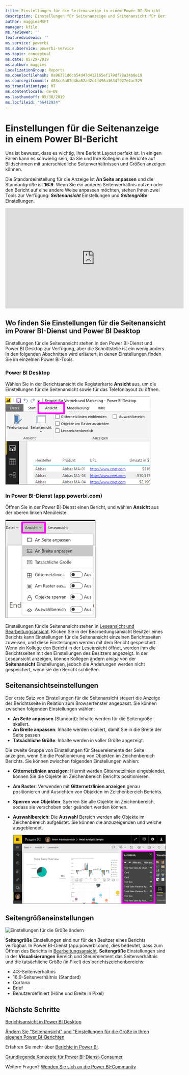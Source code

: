 ```yaml
---
title: Einstellungen für die Seitenanzeige in einem Power BI-Bericht
description: Einstellungen für Seitenanzeige und Seitenansicht für Berichte
author: maggiesMSFT
manager: kfile
ms.reviewer: ''
featuredvideoid: ''
ms.service: powerbi
ms.subservice: powerbi-service
ms.topic: conceptual
ms.date: 05/29/2019
ms.author: maggies
LocalizationGroup: Reports
ms.openlocfilehash: 8a96371d6cb54d47d412165ef179df78a34b8e19
ms.sourcegitcommit: d88cc6a87d4ba82ad2c4d496a3634f927e4ac529
ms.translationtype: MT
ms.contentlocale: de-DE
ms.lasthandoff: 05/30/2019
ms.locfileid: "66412924"
---
```

# <a name="page-display-settings-in-a-power-bi-report"></a>Einstellungen für die Seitenanzeige in einem Power BI-Bericht
Uns ist bewusst, dass es wichtig, Ihre Bericht Layout perfekt ist. In einigen Fällen kann es schwierig sein, da Sie und Ihre Kollegen die Berichte auf Bildschirmen mit unterschiedliche Seitenverhältnissen und Größen anzeigen können. 

Die Standardeinstellung für die Anzeige ist **An Seite anpassen** und die Standardgröße ist **16:9**. Wenn Sie ein anderes Seitenverhältnis nutzen oder den Bericht auf eine andere Weise anpassen möchten, stehen Ihnen zwei Tools zur Verfügung: ***Seitenansicht*** Einstellungen und ***Seitengröße*** Einstellungen.


<iframe width="560" height="315" src="https://www.youtube.com/embed/5tg-OXzxe2g" frameborder="0" allowfullscreen></iframe>


## <a name="where-to-find-page-view-settings-in-the-power-bi-service-and-power-bi-desktop"></a>Wo finden Sie Einstellungen für die Seitenansicht im Power BI-Dienst und Power BI Desktop
Einstellungen für die Seitenansicht stehen in den Power BI-Dienst und Power BI Desktop zur Verfügung, aber die Schnittstelle ist ein wenig anders. In den folgenden Abschnitten wird erläutert, in denen Einstellungen finden Sie im einzelnen Power BI-Tools.

### <a name="in-power-bi-desktop"></a>Power BI Desktop
Wählen Sie in der Berichtsansicht die Registerkarte **Ansicht** aus, um die Einstellungen für die Seitenansicht sowie für das Telefonlayout zu öffnen.

  ![Einstellungen für Desktop-Seite anzeigen](media/power-bi-report-display-settings/power-bi-desktop-view-settings.png)

### <a name="in-the-power-bi-service-apppowerbicom"></a>In Power BI-Dienst (app.powerbi.com)
Öffnen Sie in der Power BI-Dienst einen Bericht, und wählen **Ansicht** aus der oberen linken Menüleiste.

![Einstellungen für die Seitenansicht-Service](media/power-bi-report-display-settings/power-bi-change-page-view.png)

Einstellungen für die Seitenansicht stehen in [Leseansicht und Bearbeitungsansicht](consumer/end-user-reading-view.md). Klicken Sie in der Bearbeitungsansicht Besitzer eines Berichts kann Einstellungen für die Seitenansicht einzelnen Berichtsseiten zuweisen, und diese Einstellungen werden mit dem Bericht gespeichert. Wenn ein Kollege den Bericht in der Leseansicht öffnet, werden ihm die Berichtsseiten mit den Einstellungen des Besitzers angezeigt. In der Leseansicht anzeigen, können Kollegen ändern *einige* von der **Seitenansicht** Einstellungen, jedoch die Änderungen werden nicht gespeichert, wenn sie den Bericht schließen.

## <a name="page-view-settings"></a>Seitenansichtseinstellungen
Der erste Satz von Einstellungen für die Seitenansicht steuert die Anzeige der Berichtsseite in Relation zum Browserfenster angepasst. Sie können zwischen folgenden Einstellungen wählen:

* **An Seite anpassen** (Standard): Inhalte werden für die Seitengröße skaliert.
* **An Breite anpassen**: Inhalte werden skaliert, damit Sie in die Breite der Seite passen
* **Tatsächliche Größe**: Inhalte werden in voller Größe angezeigt.

Die zweite Gruppe von Einstellungen für Steuerelemente der Seite anzeigen, wenn Sie die Positionierung von Objekten im Zeichenbereich Berichts. Sie können zwischen folgenden Einstellungen wählen:

* **Gitternetzlinien anzeigen**: Hiermit werden Gitternetzlinien eingeblendet, können Sie die Objekte im Zeichenbereich Berichts positionieren.
* **Am Raster**: Verwenden mit **Gitternetzlinien anzeigen** genau positionieren und Ausrichten von Objekten im Zeichenbereich Berichts. 
* **Sperren von Objekten**: Sperren Sie alle Objekte im Zeichenbereich, sodass sie verschoben oder geändert werden können.
* **Auswahlbereich**: Die **Auswahl** Bereich werden alle Objekte im Zeichenbereich aufgelistet. Sie können die anzuzeigenden und welche ausgeblendet.

    ![Auswahlbereich](media/power-bi-report-display-settings/power-bi-selection-pane.png)



## <a name="page-size-settings"></a>Seitengrößeneinstellungen
![Einstellungen für die Größe ändern](media/power-bi-report-display-settings/power-bi-page-size.png)

**Seitengröße** Einstellungen sind nur für den Besitzer eines Berichts verfügbar. In Power BI-Dienst (app.powerbi.com), dies bedeutet, dass zum Öffnen des Berichts in [Bearbeitungsansicht](consumer/end-user-reading-view.md). **Seitengröße** Einstellungen sind in der **Visualisierungen** Bereich und Steuerelement das Seitenverhältnis und die tatsächliche Größe (in Pixel) des berichtszeichenbereichs:   

* 4:3-Seitenverhältnis
* 16:9-Seitenverhältnis (Standard)
* Cortana
* Brief
* Benutzerdefiniert (Höhe und Breite in Pixel)

## <a name="next-steps"></a>Nächste Schritte
[Berichtsansicht in Power BI Desktop](desktop-report-view.md)

[Ändern Sie "Seitenansicht" und "Einstellungen für die Größe in Ihren eigenen Power BI-Berichten](consumer/end-user-report-view.md)

Erfahren Sie mehr über [Berichte in Power BI](consumer/end-user-reports.md).

[Grundlegende Konzepte für Power BI-Dienst-Consumer](consumer/end-user-basic-concepts.md)

Weitere Fragen? [Wenden Sie sich an die Power BI-Community](http://community.powerbi.com/)

